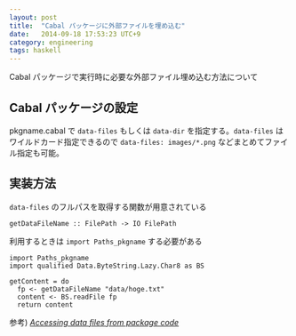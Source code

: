 ```yaml
---
layout: post
title:  "Cabal パッケージに外部ファイルを埋め込む"
date:   2014-09-18 17:53:23 UTC+9
category: engineering
tags: haskell
---
```


Cabal パッケージで実行時に必要な外部ファイル埋め込む方法について

## Cabal パッケージの設定

pkgname.cabal で `data-files` もしくは `data-dir` を指定する。`data-files` はワイルドカード指定できるので `data-files: images/*.png` などまとめてファイル指定も可能。

## 実装方法

`data-files` のフルパスを取得する関数が用意されている

```
getDataFileName :: FilePath -> IO FilePath
```

利用するときは `import Paths_pkgname` する必要がある

```
import Paths_pkgname
import qualified Data.ByteString.Lazy.Char8 as BS

getContent = do
  fp <- getDataFileName "data/hoge.txt"
  content <- BS.readFile fp
  return content
```

参考) _[Accessing data files from package code](http://www.haskell.org/cabal/users-guide/developing-packages.html#accessing-data-files-from-package-code)_
